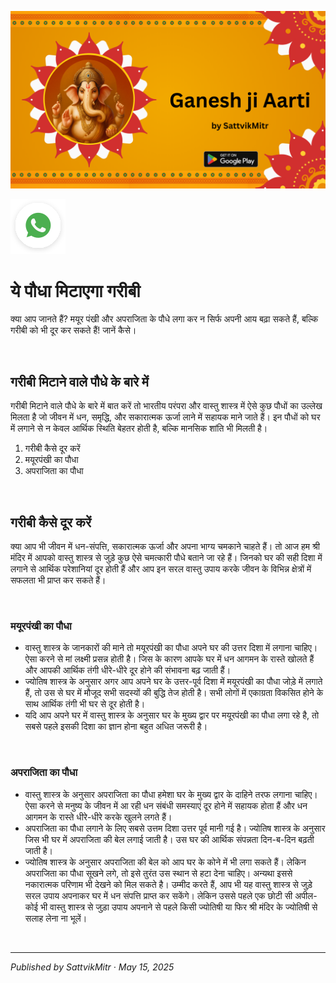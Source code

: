<!-- Banner SVG -->
![Banner](https://raw.githubusercontent.com/anandwana001/content-repo/refs/heads/main/aarti/ganesh/ganesh_ji_aarti_banner.png)

<!-- Share & WhatsApp icons as SVG -->
<a href="https://api.whatsapp.com/send?text=Check%20out%20this%20article%20in%20the%20Hanuman%20Chalisa%20app%3A%20https%3A%2F%2Fwww.sattvikmitr.com%2Farticles%3FcontentUrl%3Dhttps%253A%252F%252Fraw.githubusercontent.com%252Fanandwana001%252Fcontent-repo%252Frefs%252Fheads%252Fmain%252Faarti%252Fganesh%252Fganesh_aarti_english.md%26title%3DGanesh%2520Aarti">
  <img src="https://raw.githubusercontent.com/anandwana001/content-repo/refs/heads/main/assets/ic_wtsapp_share_rounded.svg" alt="WhatsApp"/>
</a>

<br>

# ये पौधा मिटाएगा गरीबी
क्या आप जानते हैं? मयूर पंखी और अपराजिता के पौधे लगा कर न सिर्फ अपनी आय बढ़ा सकते हैं, बल्कि गरीबी को भी दूर कर सकते हैं! जानें कैसे।

<br>

## गरीबी मिटाने वाले पौधे के बारे में
गरीबी मिटाने वाले पौधे के बारे में बात करें तो भारतीय परंपरा और वास्तु शास्त्र में ऐसे कुछ पौधों का उल्लेख मिलता है जो जीवन में धन, समृद्धि, और सकारात्मक ऊर्जा लाने में सहायक माने जाते हैं। इन पौधों को घर में लगाने से न केवल आर्थिक स्थिति बेहतर होती है, बल्कि मानसिक शांति भी मिलती है।

1. गरीबी कैसे दूर करें
2. मयूरपंखी का पौधा
3. अपराजिता का पौधा

<br>

## गरीबी कैसे दूर करें
क्या आप भी जीवन में धन-संपत्ति, सकारात्मक ऊर्जा और अपना भाग्य चमकाने चाहते हैं। तो आज हम श्री मंदिर में आपको वास्तु शास्त्र से जुड़े कुछ ऐसे चमत्कारी पौधे बताने जा रहे हैं। जिनको घर की सही दिशा में लगाने से आर्थिक परेशानियां दूर होती हैं और आप इन सरल वास्तु उपाय करके जीवन के विभिन्न क्षेत्रों में सफलता भी प्राप्त कर सकते हैं।

<br>

### मयूरपंखी का पौधा
- वास्तु शास्त्र के जानकारों की माने तो मयूरपंखी का पौधा अपने घर की उत्तर दिशा में लगाना चाहिए। ऐसा करने से मां लक्ष्मी प्रसन्न होती है। जिस के कारण आपके घर में धन आगमन के रास्ते खोलते हैं और आपकी आर्थिक तंगी धीरे-धीरे दूर होने की संभावना बढ़ जाती हैं।
- ज्योतिष शास्त्र के अनुसार अगर आप अपने घर के उत्तर-पूर्व दिशा में मयूरपंखी का पौधा जोड़े में लगाते हैं, तो उस से घर में मौजूद सभी सदस्यों की बुद्धि तेज होती है। सभी लोगों में एकाग्रता विकसित होने के साथ आर्थिक तंगी भी घर से दूर होती है।
- यदि आप अपने घर में वास्तु शास्त्र के अनुसार घर के मुख्य द्वार पर मयूरपंखी का पौधा लगा रहे है, तो सबसे पहले इसकी दिशा का ज्ञान होना बहुत अधित जरूरी है।

<br>

### अपराजिता का पौधा
- वास्तु शास्त्र के अनुसार अपराजिता का पौधा हमेशा घर के मुख्य द्वार के दाहिने तरफ लगाना चाहिए। ऐसा करने से मनुष्य के जीवन में आ रही धन संबंधी समस्याएं दूर होने में सहायक होता हैं और धन आगमन के रास्ते धीरे-धीरे करके खुलने लगते हैं।
- अपराजिता का पौधा लगाने के लिए सबसे उत्तम दिशा उत्तर पूर्व मानी गई है। ज्योतिष शास्त्र के अनुसार जिस भी घर में अपराजिता की बेल लगाई जाती है। उस घर की आर्थिक संपन्नता दिन-ब-दिन बढ़ती जाती है।
- ज्योतिष शास्त्र के अनुसार अपराजिता की बेल को आप घर के कोने में भी लगा सकते हैं। लेकिन अपराजिता का पौधा सूखने लगे, तो इसे तुरंत उस स्थान से हटा देना चाहिए। अन्यथा इससे नकारात्मक परिणाम भी देखने को मिल सकते है। उम्मीद करते हैं, आप भी यह वास्तु शास्त्र से जुड़े सरल उपाय अपनाकर घर में धन संपत्ति प्राप्त कर सकेंगे। लेकिन उससे पहले एक छोटी सी अपील- कोई भी वास्तु शास्त्र से जुड़ा उपाय अपनाने से पहले किसी ज्योतिषी या फिर श्री मंदिर के ज्योतिषी से सलाह लेना ना भूलें।

<br>

---

*Published by SattvikMitr · May 15, 2025*
